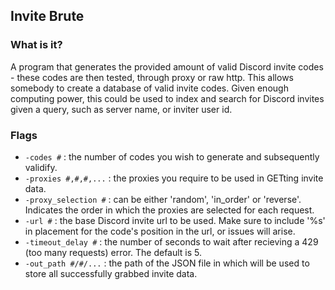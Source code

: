 ## Invite Brute

### What is it?
A program that generates the provided amount of valid Discord invite codes - these codes are then tested, through proxy or raw http.
This allows somebody to create a database of valid invite codes. Given enough computing power, this could be used to index and search for Discord invites given a query, such as server name, or inviter user id.

### Flags
- `-codes #` : the number of codes you wish to generate and subsequently validify.
- `-proxies #,#,#,...` : the proxies you require to be used in GETting invite data.
- `-proxy_selection #` : can be either 'random', 'in_order' or 'reverse'. Indicates the order in which the proxies are selected for each request.
- `-url #` : the base Discord invite url to be used. Make sure to include '%s' in placement for the code's position in the url, or issues will arise.
- `-timeout_delay #` : the number of seconds to wait after recieving a 429 (too many requests) error. The default is 5.
- `-out_path #/#/...` : the path of the JSON file in which will be used to store all successfully grabbed invite data.
